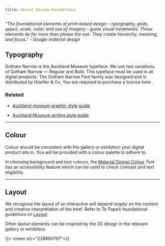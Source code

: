 ```yaml
---
title: Visual Design Foundations
---
```


*“The foundational elements of print-based design – typography, grids, space, scale, color, and use of imagery – guide visual treatments. These elements do far more than please the eye. They create hierarchy, meaning, and focus.” - Google material design*

## Typography

Gotham Narrow is the Auckland Museum typeface. We use two variations of Gotham Narrow — Regular and Bold. This typeface must be used in all digital products. The Gotham Narrow Font family was designed and is distributed by Hoefler & Co. You are required to purchase a license here .


### Related
* [Auckland museum graphic style guide](https://google.com)

* [Auckland Museum writing style guide](https://google.com)

---

## Colour

Colour should be consistent with the gallery or exhibition your digital product sits in. You will be provided with a colour palette to adhere to.

In choosing background and text colours, the [Material Design Colour](https://material.io/color/#!/) Tool has an accessibility feature which can be used to check contrast and text eligibility.

---

## Layout

We recognise the layout of an interactive will depend largely on the content and creative interpretation of the brief. Refer to Te Papa’s foundational guidelines on [Layout](https://te-papa.github.io/_pages/principles/layout/).

Other layout elements can be inspired by the 2D design in the relevant gallery or exhibition.

{{< vimeo src="228890797">}}